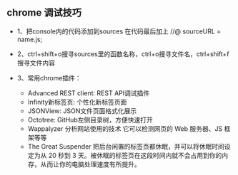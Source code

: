 ## chrome 调试技巧

- 1、把console内的代码添加到sources
  在代码最后加上    //@ sourceURL = name.js;

- 2、ctrl+shift+o搜寻sources里的函数名称，ctrl+o搜寻文件名，ctrl+shift+f搜寻文件内容

- 3、常用chrome插件：
  + Advanced REST client: REST API调试插件
  + Infinity新标签页: 个性化新标签页面
  + JSONView: JSON文件页面格式化展示
  + Octotree: GitHub左侧目录树，方便快速打开
  + Wappalyzer 分析网站使用的技术 它可以检测网页的 Web 服务器、JS 框架等等
  + The Great Suspender 把后台闲置的标签页都休眠，并可以将休眠时间设定为从 20 秒到 3 天。被休眠的标签页在这段时间内就不会占用到你的内存，从而让你的电脑处理速度有所提升。
